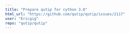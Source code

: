 ```yaml
---
title: "Prepare qutip for cython 3.0"
html_url: "https://github.com/qutip/qutip/issues/2117"
user: "Ericgig"
repo: "qutip/qutip"
---
```


